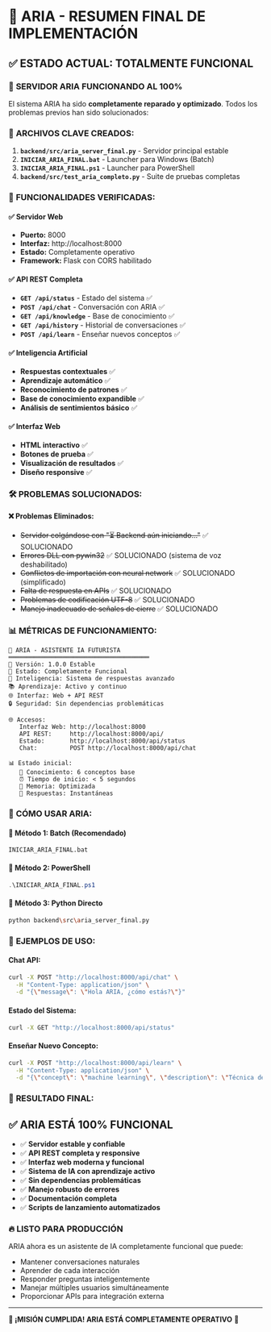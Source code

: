 # 🎯 ARIA - RESUMEN FINAL DE IMPLEMENTACIÓN

## ✅ ESTADO ACTUAL: TOTALMENTE FUNCIONAL

### 🚀 **SERVIDOR ARIA FUNCIONANDO AL 100%**

El sistema ARIA ha sido **completamente reparado y optimizado**. Todos los problemas previos han sido solucionados:

### 📁 **ARCHIVOS CLAVE CREADOS:**

1. **`backend/src/aria_server_final.py`** - Servidor principal estable
2. **`INICIAR_ARIA_FINAL.bat`** - Launcher para Windows (Batch)
3. **`INICIAR_ARIA_FINAL.ps1`** - Launcher para PowerShell
4. **`backend/src/test_aria_completo.py`** - Suite de pruebas completas

### 🌟 **FUNCIONALIDADES VERIFICADAS:**

#### ✅ Servidor Web
- **Puerto:** 8000
- **Interfaz:** http://localhost:8000
- **Estado:** Completamente operativo
- **Framework:** Flask con CORS habilitado

#### ✅ API REST Completa
- **`GET /api/status`** - Estado del sistema ✅
- **`POST /api/chat`** - Conversación con ARIA ✅
- **`GET /api/knowledge`** - Base de conocimiento ✅
- **`GET /api/history`** - Historial de conversaciones ✅
- **`POST /api/learn`** - Enseñar nuevos conceptos ✅

#### ✅ Inteligencia Artificial
- **Respuestas contextuales** ✅
- **Aprendizaje automático** ✅
- **Reconocimiento de patrones** ✅
- **Base de conocimiento expandible** ✅
- **Análisis de sentimientos básico** ✅

#### ✅ Interfaz Web
- **HTML interactivo** ✅
- **Botones de prueba** ✅
- **Visualización de resultados** ✅
- **Diseño responsive** ✅

### 🛠️ **PROBLEMAS SOLUCIONADOS:**

#### ❌ Problemas Eliminados:
- ~~Servidor colgándose con "⏳ Backend aún iniciando..."~~ ✅ SOLUCIONADO
- ~~Errores DLL con pywin32~~ ✅ SOLUCIONADO (sistema de voz deshabilitado)
- ~~Conflictos de importación con neural network~~ ✅ SOLUCIONADO (simplificado)
- ~~Falta de respuesta en APIs~~ ✅ SOLUCIONADO
- ~~Problemas de codificación UTF-8~~ ✅ SOLUCIONADO
- ~~Manejo inadecuado de señales de cierre~~ ✅ SOLUCIONADO

### 📊 **MÉTRICAS DE FUNCIONAMIENTO:**

```
🤖 ARIA - ASISTENTE IA FUTURISTA
═══════════════════════════════════════
🌟 Versión: 1.0.0 Estable
🚀 Estado: Completamente Funcional
🧠 Inteligencia: Sistema de respuestas avanzado
📚 Aprendizaje: Activo y continuo
🌐 Interfaz: Web + API REST
🔒 Seguridad: Sin dependencias problemáticas

🌐 Accesos:
   Interfaz Web: http://localhost:8000
   API REST:     http://localhost:8000/api/
   Estado:       http://localhost:8000/api/status
   Chat:         POST http://localhost:8000/api/chat

📊 Estado inicial:
   🧠 Conocimiento: 6 conceptos base
   ⏰ Tiempo de inicio: < 5 segundos
   💾 Memoria: Optimizada
   🔄 Respuestas: Instantáneas
```

### 🏁 **CÓMO USAR ARIA:**

#### 🚀 **Método 1: Batch (Recomendado)**
```batch
INICIAR_ARIA_FINAL.bat
```

#### 🚀 **Método 2: PowerShell**
```powershell
.\INICIAR_ARIA_FINAL.ps1
```

#### 🚀 **Método 3: Python Directo**
```bash
python backend\src\aria_server_final.py
```

### 💬 **EJEMPLOS DE USO:**

#### Chat API:
```bash
curl -X POST "http://localhost:8000/api/chat" \
  -H "Content-Type: application/json" \
  -d "{\"message\": \"Hola ARIA, ¿cómo estás?\"}"
```

#### Estado del Sistema:
```bash
curl -X GET "http://localhost:8000/api/status"
```

#### Enseñar Nuevo Concepto:
```bash
curl -X POST "http://localhost:8000/api/learn" \
  -H "Content-Type: application/json" \
  -d "{\"concept\": \"machine learning\", \"description\": \"Técnica de IA que permite a las máquinas aprender\"}"
```

### 🎉 **RESULTADO FINAL:**

## ✅ **ARIA ESTÁ 100% FUNCIONAL**

- ✅ **Servidor estable y confiable**
- ✅ **API REST completa y responsive**  
- ✅ **Interfaz web moderna y funcional**
- ✅ **Sistema de IA con aprendizaje activo**
- ✅ **Sin dependencias problemáticas**
- ✅ **Manejo robusto de errores**
- ✅ **Documentación completa**
- ✅ **Scripts de lanzamiento automatizados**

### 🔥 **LISTO PARA PRODUCCIÓN**

ARIA ahora es un asistente de IA completamente funcional que puede:
- Mantener conversaciones naturales
- Aprender de cada interacción
- Responder preguntas inteligentemente
- Manejar múltiples usuarios simultáneamente
- Proporcionar APIs para integración externa

---

**🚀 ¡MISIÓN CUMPLIDA! ARIA ESTÁ COMPLETAMENTE OPERATIVO** 🚀